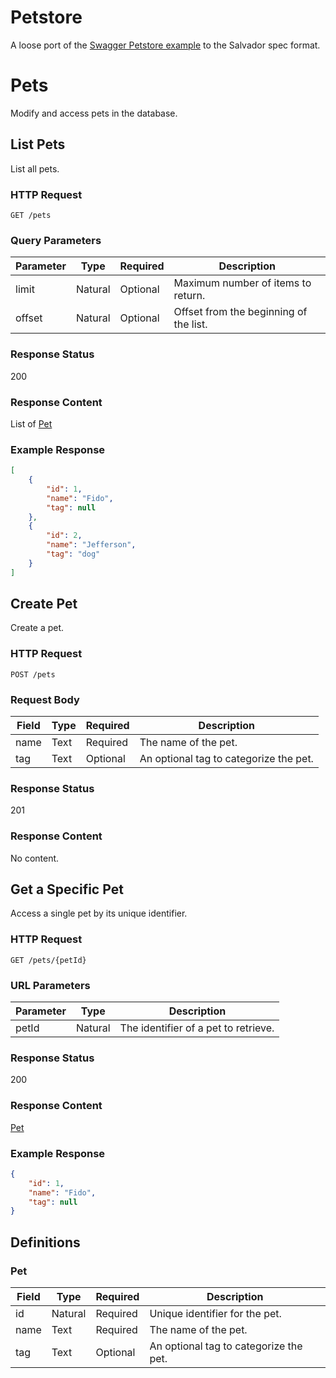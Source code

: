 # Petstore

A loose port of the [Swagger Petstore
example](https://github.com/OAI/OpenAPI-Specification/blob/master/examples/v3.0/petstore.yaml)
to the Salvador spec format.

# Pets

Modify and access pets in the database.

## List Pets

List all pets.

### HTTP Request

`GET /pets`

### Query Parameters

| Parameter | Type    | Required | Description                            |
| --------- | ------- | -------- | -------------------------------------- |
| limit     | Natural | Optional | Maximum number of items to return.     |
| offset    | Natural | Optional | Offset from the beginning of the list. |

### Response Status

200

### Response Content

List of [Pet](#pet)

### Example Response

```json
[
    {
        "id": 1,
        "name": "Fido",
        "tag": null
    },
    {
        "id": 2,
        "name": "Jefferson",
        "tag": "dog"
    }
]
```
## Create Pet

Create a pet.

### HTTP Request

`POST /pets`

### Request Body

| Field | Type | Required | Description                            |
| ----- | ---- | -------- | -------------------------------------- |
| name  | Text | Required | The name of the pet.                   |
| tag   | Text | Optional | An optional tag to categorize the pet. |

### Response Status

201

### Response Content

No content.

## Get a Specific Pet

Access a single pet by its unique identifier.

### HTTP Request

`GET /pets/{petId}`

### URL Parameters

| Parameter | Type    | Description                          |
| --------- | ------- | ------------------------------------ |
| petId     | Natural | The identifier of a pet to retrieve. |

### Response Status

200

### Response Content

[Pet](#pet)

### Example Response

```json
{
    "id": 1,
    "name": "Fido",
    "tag": null
}
```
## Definitions

### Pet

| Field | Type    | Required | Description                            |
| ----- | ------- | -------- | -------------------------------------- |
| id    | Natural | Required | Unique identifier for the pet.         |
| name  | Text    | Required | The name of the pet.                   |
| tag   | Text    | Optional | An optional tag to categorize the pet. |

